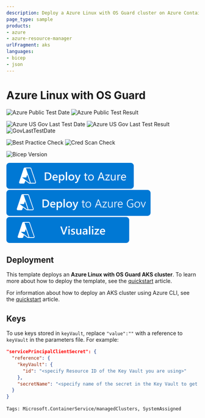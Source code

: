 ```yaml
---
description: Deploy a Azure Linux with OS Guard cluster on Azure Container Service (AKS)
page_type: sample
products:
- azure
- azure-resource-manager
urlFragment: aks
languages:
- bicep
- json
---
```

# Azure Linux with OS Guard

![Azure Public Test Date](https://azurequickstartsservice.blob.core.windows.net/badges/quickstarts/microsoft.kubernetes/aks-azure-linux-os-guard/PublicLastTestDate.svg)
![Azure Public Test Result](https://azurequickstartsservice.blob.core.windows.net/badges/quickstarts/microsoft.kubernetes/aks-azure-linux-os-guard/PublicDeployment.svg)

![Azure US Gov Last Test Date](https://azurequickstartsservice.blob.core.windows.net/badges/quickstarts/microsoft.kubernetes/aks-azure-linux-os-guard/FairfaxLastTestDate.svg)
![Azure US Gov Last Test Result](https://azurequickstartsservice.blob.core.windows.net/badges/quickstarts/microsoft.kubernetes/aks-azure-linux-os-guard/FairfaxDeployment.svg)
![GovLastTestDate](https://azurequickstartsservice.blob.core.windows.net/badges/quickstarts/microsoft.kubernetes/aks-azure-linux-os-guard/FairfaxLastTestDate.svg)

![Best Practice Check](https://azurequickstartsservice.blob.core.windows.net/badges/quickstarts/microsoft.kubernetes/aks-azure-linux-os-guard/BestPracticeResult.svg)
![Cred Scan Check](https://azurequickstartsservice.blob.core.windows.net/badges/quickstarts/microsoft.kubernetes/aks-azure-linux-os-guard/CredScanResult.svg)

![Bicep Version](https://azurequickstartsservice.blob.core.windows.net/badges/quickstarts/microsoft.kubernetes/aks-azure-linux-os-guard/BicepVersion.svg)

[![Deploy To Azure](https://raw.githubusercontent.com/Azure/azure-quickstart-templates/master/1-CONTRIBUTION-GUIDE/images/deploytoazure.svg?sanitize=true)](https://portal.azure.com/#create/Microsoft.Template/uri/https%3A%2F%2Fraw.githubusercontent.com%2FAzure%2Fazure-quickstart-templates%2Fmaster%2Fquickstarts%2Fmicrosoft.kubernetes%2Faks-azure-linux-os-guard%2Fazuredeploy.json)
[![Deploy To Azure US Gov](https://raw.githubusercontent.com/Azure/azure-quickstart-templates/master/1-CONTRIBUTION-GUIDE/images/deploytoazuregov.svg?sanitize=true)](https://portal.azure.us/#create/Microsoft.Template/uri/https%3A%2F%2Fraw.githubusercontent.com%2FAzure%2Fazure-quickstart-templates%2Fmaster%2Fquickstarts%2Fmicrosoft.kubernetes%2Faks-azure-linux-os-guard%2Fazuredeploy.json)
[![Visualize](https://raw.githubusercontent.com/Azure/azure-quickstart-templates/master/1-CONTRIBUTION-GUIDE/images/visualizebutton.svg?sanitize=true)](http://armviz.io/#/?load=https%3A%2F%2Fraw.githubusercontent.com%2FAzure%2Fazure-quickstart-templates%2Fmaster%2Fquickstarts%2Fmicrosoft.kubernetes%2Faks-azure-linux-os-guard%2Fazuredeploy.json)


## Deployment

This template deploys an **Azure Linux with OS Guard AKS cluster**. To learn more about how to deploy the template, see the [quickstart](https://learn.microsoft.com/en-us/azure/azure-linux/quickstart-os-guard-arm-template) article.

For information about how to deploy an AKS cluster using Azure CLI, see the [quickstart](https://learn.microsoft.com/en-us/azure/azure-linux/quickstart-os-guard-azure-cli) article.

## Keys

To use keys stored in `keyVault`, replace `"value":""` with a reference to `keyVault` in the parameters file. For example:

```json
"servicePrincipalClientSecret": {
  "reference": {
    "keyVault": {
      "id": "<specify Resource ID of the Key Vault you are using>"
    },
    "secretName": "<specify name of the secret in the Key Vault to get the service principal password from>"
  }
}
```

`Tags: Microsoft.ContainerService/managedClusters, SystemAssigned`
